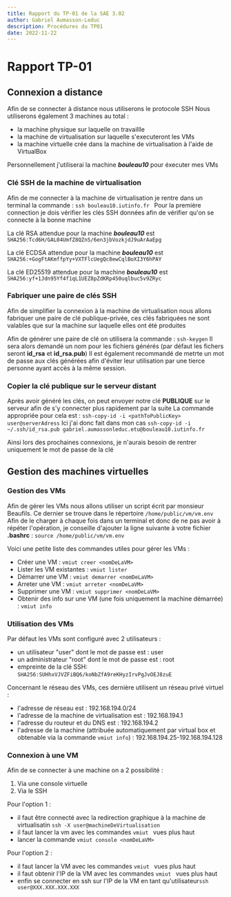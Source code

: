 ```yaml
---
title: Rapport du TP-01 de la SAE 3.02
author: Gabriel Aumasson-Leduc
description: Procédures du TP01
date: 2022-11-22
---
```


# Rapport TP-01

## Connexion a distance
Afin de se connecter à distance nous utiliserons le protocole SSH
Nous utiliserons également 3 machines au total :
- la machine physique sur laquelle on travaillle
- la machine de virtualisation sur laquelle s'executeront les VMs
- la machine virtuelle crée dans la machine de virtualisation à l'aide de VirtualBox


Personnellement j'utiliserai la machine ***bouleau10*** pour éxecuter mes VMs

### Clé SSH de la machine de virtualisation
Afin de me connecter à la machine de virtualisation je rentre dans un terminal la commande : ```ssh bouleau10.iutinfo.fr ```
Pour la première connection je dois vérifier les clés SSH données afin de vérifier qu'on se connecte à la bonne machine

La clé RSA attendue pour la machine ***bouleau10*** est ```SHA256:Tcd6H/GAL04UmfZ8QZnS/6en3jbVozkjdJ9uArAaEpg``` 

La clé ECDSA attendue pour la machine ***bouleau10*** est ```SHA256:+GogFtAKmffpYy+VXTFlcUegQc8ewCqlBoXI3Y6hPAY``` 

La clé ED25519 attendue pour la machine ***bouleau10*** est ```SHA256:yf+1Jdn95Yf4f1qL1UEZ8pZdKRp450uqlbuc5v9ZRyc``` 

### Fabriquer une paire de clés SSH
Afin de simplifier la connexion à la machine de virtualisation nous allons fabriquer une paire de clé publique-privée, ces clés fabriquées ne sont valables que sur la machine sur laquelle elles ont été produites

Afin de générer une paire de clé on utilisera la commande : ```ssh-keygen```
Il sera alors demandé un nom pour les fichiers générés (par défaut les fichers seront **id_rsa** et **id_rsa.pub**)
Il est également recommandé de metrte un mot de passe aux clés générées afin d'éviter leur utilisation par une tierce personne ayant accès à la même session. 

### Copier la clé publique sur le serveur distant
Après avoir généré les clés, on peut envoyer notre clé **PUBLIQUE** sur le serveur afin de s'y connecter plus rapidement par la suite
La commande appropriée pour cela est : ```ssh-copy-id -i <pathToPublicKey> user@serverAdress```
Ici j'ai donc fait dans mon cas ```ssh-copy-id -i ~/.ssh/id_rsa.pub gabriel.aumassonleduc.etu@bouleau10.iutinfo.fr```

Ainsi lors des prochaines connexions, je n'aurais besoin de rentrer uniquement le mot de passe de la clé

## Gestion des machines virtuelles

### Gestion des VMs
Afin de gérer les VMs nous allons utiliser un script écrit par monsieur Beaufils.
Ce dernier se trouve dans le répertoire ```/home/public/vm/vm.env```
Afin de le charger à chaque fois dans un terminal et donc de ne pas avoir à répéter l'opération, je conseille d'ajouter la ligne suivante à votre fichier **.bashrc** : ```source /home/public/vm/vm.env```

Voici une petite liste des commandes utiles pour gérer les VMs :
- Créer une VM : ```vmiut creer <nomDeLaVM>```
- Lister les VM existantes : ```vmiut lister```
- Démarrer une VM : ```vmiut demarrer <nomDeLaVM>```
- Arreter une VM : ```vmiut arreter <nomDeLaVM>```
- Supprimer une VM : ```vmiut supprimer <nomDeLaVM>```
- Obtenir des info sur une VM (une fois uniquement la machine démarrée) : ```vmiut info```

### Utilisation des VMs
Par défaut les VMs sont configuré avec 2 utilisateurs :
- un utilisateur "user" dont le mot de passe est : user
- un administrateur "root" dont le mot de passe est : root
- empreinte de la clé SSH: ```SHA256:SUHhxVJVZFiBQ6/koNbZfA9reKHyzIrvPgJvOEJ8zuE```

Concernant le réseau des VMs, ces dernière utilisent un réseau privé virtuel :
- l'adresse de réseau est : 192.168.194.0/24
- l'adresse de la machine de virtualisation est : 192.168.194.1
- l'adresse du routeur et du DNS est : 192.168.194.2
- l'adresse de la machine (attribuée automatiquement par virtual box et obtenable via la commande ```vmiut info```) : 192.168.194.25-192.168.194.128

### Connexion à une VM
Afin de se connecter à une machine on a 2 possibilité :
1. Via une console virtuelle
2. Via le SSH

Pour l'option 1 : 
- il faut être connecté avec la redirection graphique à la machine de virtualisatin ```ssh -X user@machineDeVirtualisation```
- il faut lancer la vm avec les commandes ```vmiut ``` vues plus haut
- lancer la commande ```vmiut console <nomDeLaVM>```

Pour l'option 2 : 
- il faut lancer la VM avec les commandes ```vmiut ``` vues plus haut
- il faut obtenir l'IP de la VM avec les commandes ```vmiut ``` vues plus haut
- enfin se connecter en ssh sur l'IP de la VM en tant qu'utilisateur```ssh user@XXX.XXX.XXX.XXX```